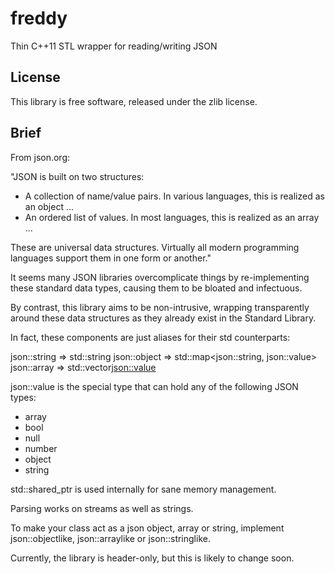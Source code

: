 freddy
======

Thin C++11 STL wrapper for reading/writing JSON


## License

This library is free software, released under the zlib license.


## Brief

From json.org:

  "JSON is built on two structures:
  
  - A collection of name/value pairs. In various languages, 
  this is realized as an object ...
  - An ordered list of values. In most languages, this is 
  realized as an array ...
  
  These are universal data structures. Virtually all modern 
  programming languages support them in one form or another."

It seems many JSON libraries overcomplicate things by re-implementing
these standard data types, causing them to be bloated and infectuous.

By contrast, this library aims to be non-intrusive, wrapping transparently 
around these data structures as they already exist in the Standard Library.

In fact, these components are just aliases for their std counterparts:

  json::string => std::string
  json::object => std::map<json::string, json::value>
  json::array => std::vector<json::value>

json::value is the special type that can hold any of the following JSON types:

  - array
  - bool
  - null
  - number
  - object
  - string

std::shared_ptr is used internally for sane memory management.

Parsing works on streams as well as strings.

To make your class act as a json object, array or string, implement json::objectlike,
json::arraylike or json::stringlike.

Currently, the library is header-only, but this is likely to change soon.

